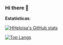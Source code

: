 ### Hi there 👋

**Estatísticas**:

[![HHeloisa's GitHub stats](https://github-readme-stats.vercel.app/api?username=HHeloisa&count_private=true&show_icons=true&theme=prussian&hide=stars)](https://github.com/HHeloisa/github-readme-stats)

[![Top Langs](https://github-readme-stats.vercel.app/api/top-langs/?username=HHeloisa&layout=compact&theme=dark)](https://github.com/HHeloisa/github-readme-stats)
 
<!--
**HHeloisa/HHeloisa** is a ✨ _special_ ✨ repository because its `README.md` (this file) appears on your GitHub profile.

Here are some ideas to get you started:

- 🔭 I’m currently working on ...
- 🌱 I’m currently learning ...
- 👯 I’m looking to collaborate on ...
- 🤔 I’m looking for help with ...
- 💬 Ask me about ...
- 📫 How to reach me: ...
- 😄 Pronouns: ...
- ⚡ Fun fact: ...
-->
